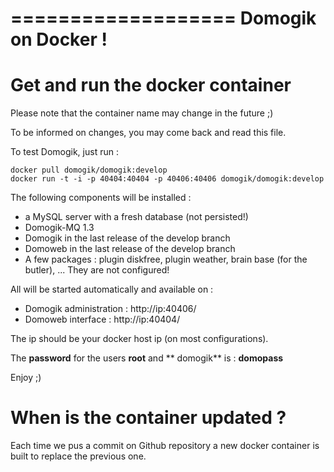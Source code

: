 ===================
Domogik on Docker !
===================

Get and run the docker container
================================

Please note that the container name may change in the future ;)

To be informed on changes, you may come back and read this file.

To test Domogik, just run :

    docker pull domogik/domogik:develop 
    docker run -t -i -p 40404:40404 -p 40406:40406 domogik/domogik:develop 

The following components will be installed : 

* a MySQL server with a fresh database (not persisted!)
* Domogik-MQ 1.3
* Domogik in the last release of the develop branch
* Domoweb in the last release of the develop branch
* A few packages : plugin diskfree, plugin weather, brain base (for the butler), ... They are not configured!

All will be started automatically and available on :
* Domogik administration : http://ip:40406/
* Domoweb interface : http://ip:40404/

The ip should be your docker host ip (on most configurations).

The **password** for the users **root** and ** domogik** is : **domopass**


Enjoy ;)

When is the container updated ?
===============================

Each time we pus a commit on Github repository a new docker container is built to replace the previous one.

